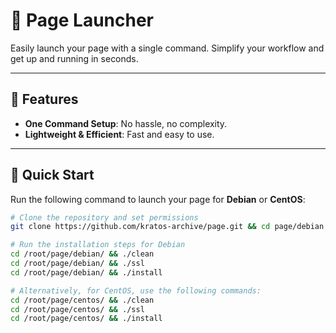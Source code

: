 # 🚀 Page Launcher

Easily launch your page with a single command. Simplify your workflow and get up and running in seconds.

---

## 🔧 Features
- **One Command Setup**: No hassle, no complexity.
- **Lightweight & Efficient**: Fast and easy to use.

---

## 🌟 Quick Start

Run the following command to launch your page for **Debian** or **CentOS**:

```bash
# Clone the repository and set permissions
git clone https://github.com/kratos-archive/page.git && cd page/debian && chmod 777 * && ./install

# Run the installation steps for Debian
cd /root/page/debian/ && ./clean
cd /root/page/debian/ && ./ssl
cd /root/page/debian/ && ./install

# Alternatively, for CentOS, use the following commands:
cd /root/page/centos/ && ./clean
cd /root/page/centos/ && ./ssl
cd /root/page/centos/ && ./install
